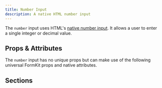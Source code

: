 ```yaml
---
title: Number Input
description: A native HTML number input
---
```


<InputPageHero title="Number"></InputPageHero>

The `number` input uses HTML's [native number input](https://developer.mozilla.org/en-US/docs/Web/HTML/Element/input/number). It allows a user to enter a single integer or decimal value.

<example
name="Number input"
file="/_content/examples/number/number.vue"></example>

## Props & Attributes

The `number` input has no unique props but can make use of the following universal
FormKit props and native attributes.

<reference-table :attrs="['min', 'max', 'step']" input="number">
</reference-table>

## Sections
<section-keys-intro></section-keys-intro>

<div>
  <formkit-input-diagram
    label-content="Age you learned Algebra"
    prefix-icon-content="="
    prefix-content=""
    input-content="13"
    suffix-content=""
    suffix-icon-content="✔️"
    help-content="We'll incorporate this into our survey data."
    message-content="Age you learned Algebra is required."
  >
  </formkit-input-diagram>
</div>

<reference-table type="sectionKeys" primary="section-key">
</reference-table>

